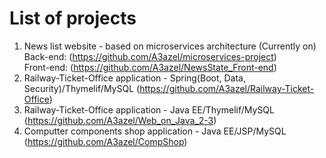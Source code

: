 # List of projects
1. News list website - based on microservices architecture (Currently on) 
Back-end: (https://github.com/A3azel/microservices-project)     
Front-end: (https://github.com/A3azel/NewsState_Front-end)
2. Railway-Ticket-Office application - Spring(Boot, Data, Security)/Thymelif/MySQL (https://github.com/A3azel/Railway-Ticket-Office)
3. Railway-Ticket-Office application - Java EE/Thymelif/MySQL (https://github.com/A3azel/Web_on_Java_2-3)
4. Computter components shop application - Java EE/JSP/MySQL (https://github.com/A3azel/CompShop)
